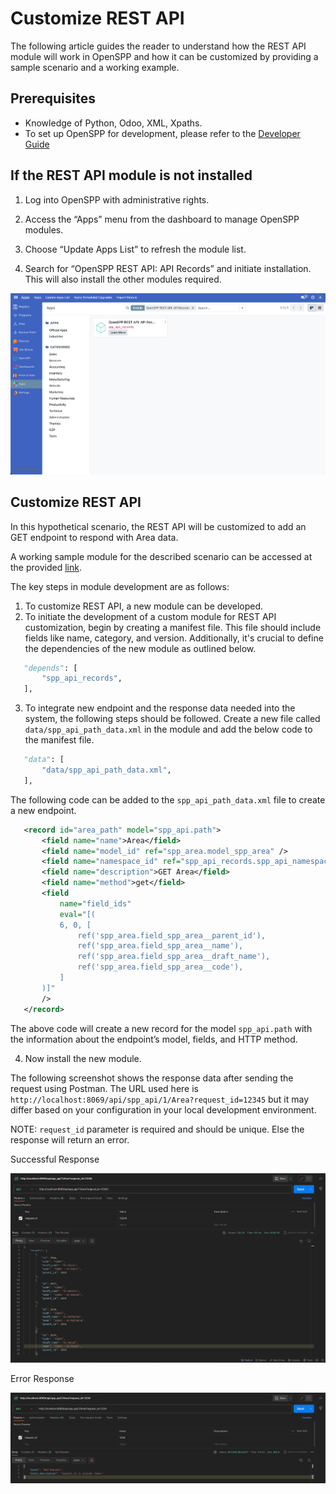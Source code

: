 # Customize REST API

The following article guides the reader to understand how the REST API module will work in OpenSPP and how it can be customized by providing a sample scenario and a working example.

## Prerequisites

- Knowledge of Python, Odoo, XML, Xpaths.
- To set up OpenSPP for development, please refer to the [Developer Guide](https://docs.openspp.org/howto/developer_guides/development_setup.html)

## If the REST API module is not installed

1. Log into OpenSPP with administrative rights.

2. Access the “Apps” menu from the dashboard to manage OpenSPP modules.

3. Choose “Update Apps List” to refresh the module list.

4. Search for “OpenSPP REST API: API Records” and initiate installation. This will also install the other modules required.

![](./rest_api/1.png)

## Customize REST API

In this hypothetical scenario, the REST API will be customized to add an GET endpoint to respond with Area data.

A working sample module for the described scenario can be accessed at the provided [link](https://github.com/OpenSPP/documentation_code/tree/main/howto/developer_guides/customizations/spp_api_records_custom).

The key steps in module development are as follows:

1. To customize REST API, a new module can be developed.
2. To initiate the development of a custom module for REST API customization, begin by creating a manifest file. This file should include fields like name, category, and version. Additionally, it's crucial to define the dependencies of the new module as outlined below.

```python
   "depends": [
       "spp_api_records",
   ],
```

3. To integrate new endpoint and the response data needed into the system, the following steps should be followed. Create a new file called `data/spp_api_path_data.xml` in the module and add the below code to the manifest file.

```python
   "data": [
       "data/spp_api_path_data.xml",
   ],
```

The following code can be added to the `spp_api_path_data.xml` file to create a new endpoint.

```xml
   <record id="area_path" model="spp_api.path">
       <field name="name">Area</field>
       <field name="model_id" ref="spp_area.model_spp_area" />
       <field name="namespace_id" ref="spp_api_records.spp_api_namespace" />
       <field name="description">GET Area</field>
       <field name="method">get</field>
       <field
           name="field_ids"
           eval="[(
           6, 0, [
               ref('spp_area.field_spp_area__parent_id'),
               ref('spp_area.field_spp_area__name'),
               ref('spp_area.field_spp_area__draft_name'),
               ref('spp_area.field_spp_area__code'),
           ]
       )]"
       />
   </record>
```

The above code will create a new record for the model `spp_api.path` with the information about the endpoint’s model, fields, and HTTP method.

4. Now install the new module.

The following screenshot shows the response data after sending the request using Postman. The URL used here is `http://localhost:8069/api/spp_api/1/Area?request_id=12345` but it may differ based on your configuration in your local development environment.

NOTE: `request_id` parameter is required and should be unique. Else the response will return an error.

Successful Response

![](./rest_api/2.png)

Error Response

![](./rest_api/3.png)
